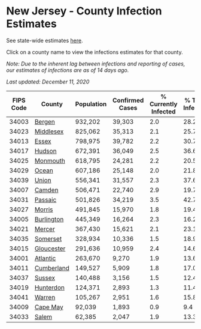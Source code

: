 # New Jersey - County Infection Estimates

See state-wide estimates [here](/infections/us-nj).

Click on a county name to view the infections estimates for that county.

*Note: Due to the inherent lag between infections and reporting of cases, our estimates of infections are as of 14 days ago.*

*Last updated: December 11, 2020*

|   FIPS Code |                   County |   Population |   Confirmed Cases |   % Currently Infected |   % Total Infected |
|-------------|--------------------------|--------------|-------------------|------------------------|--------------------|
|       34003 |         [Bergen](bergen) |      932,202 |            39,303 |                    2.0 |               28.2 |
|       34023 |   [Middlesex](middlesex) |      825,062 |            35,313 |                    2.1 |               25.7 |
|       34013 |           [Essex](essex) |      798,975 |            39,782 |                    2.2 |               30.7 |
|       34017 |         [Hudson](hudson) |      672,391 |            36,049 |                    2.5 |               36.6 |
|       34025 |     [Monmouth](monmouth) |      618,795 |            24,281 |                    2.2 |               20.5 |
|       34029 |           [Ocean](ocean) |      607,186 |            25,148 |                    2.0 |               21.8 |
|       34039 |           [Union](union) |      556,341 |            31,557 |                    2.3 |               37.6 |
|       34007 |         [Camden](camden) |      506,471 |            22,740 |                    2.9 |               19.7 |
|       34031 |       [Passaic](passaic) |      501,826 |            34,219 |                    3.5 |               42.7 |
|       34027 |         [Morris](morris) |      491,845 |            15,970 |                    1.8 |               19.4 |
|       34005 | [Burlington](burlington) |      445,349 |            16,264 |                    2.3 |               16.2 |
|       34021 |         [Mercer](mercer) |      367,430 |            15,621 |                    2.1 |               23.1 |
|       34035 |     [Somerset](somerset) |      328,934 |            10,336 |                    1.5 |               18.9 |
|       34015 | [Gloucester](gloucester) |      291,636 |            10,959 |                    2.4 |               14.6 |
|       34001 |     [Atlantic](atlantic) |      263,670 |             9,270 |                    1.9 |               13.6 |
|       34011 | [Cumberland](cumberland) |      149,527 |             5,909 |                    1.8 |               17.0 |
|       34037 |         [Sussex](sussex) |      140,488 |             3,156 |                    1.5 |               12.4 |
|       34019 |   [Hunterdon](hunterdon) |      124,371 |             2,893 |                    1.3 |               11.4 |
|       34041 |         [Warren](warren) |      105,267 |             2,951 |                    1.6 |               15.8 |
|       34009 |     [Cape May](cape-may) |       92,039 |             1,893 |                    0.9 |                9.4 |
|       34033 |           [Salem](salem) |       62,385 |             2,047 |                    1.9 |               13.3 |